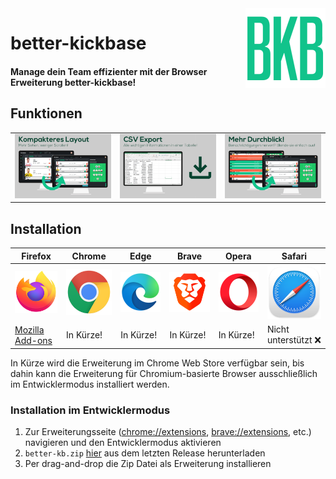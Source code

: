
<img align="right" src="favicon/favicon-128.png">

# better-kickbase
#### Manage dein Team effizienter mit der Browser Erweiterung better-kickbase!

## Funktionen
<table>
  <tr>
    <td>
       <img src="screenshots/compact-layout-larger.png"  >
    </td>
    <td>
       <img  src="screenshots/export-csv-larger.png">
    </td>
    <td>
       <img  src="screenshots/diable-notifications-larger.png"  >
    </td>
  </tr>
</table>

## Installation
|Firefox|Chrome| Edge    |Brave   |Opera   |Safari  |
|-|-|-|-|-|-|
|![Firefox](readme-assets/firefox_128x128.png)|![Chrome](readme-assets/chrome_128x128.png)|![Edge](readme-assets/edge_128x128.png)|![Brave](readme-assets/brave_128x128.png)|![Opera](readme-assets/opera_128x128.png)|![Safari](readme-assets/safari_128x128.png)|
|[Mozilla Add-ons](https://addons.mozilla.org/addon/better-kickbase/)|In Kürze!|In Kürze!|In Kürze!|In Kürze!|Nicht unterstützt ❌|

In Kürze wird die Erweiterung im Chrome Web Store verfügbar sein, bis dahin kann die Erweiterung für Chromium-basierte Browser ausschließlich im Entwicklermodus installiert werden.

### Installation im Entwicklermodus
1. Zur Erweiterungsseite ([chrome://extensions](chrome://extensions), [brave://extensions](brave://extensions), etc.) navigieren und den Entwicklermodus aktivieren
2. `better-kb.zip` [hier](https://github.com/FelixSchuSi/better-kickbase/releases) aus dem letzten Release herunterladen
3. Per drag-and-drop die Zip Datei als Erweiterung installieren
